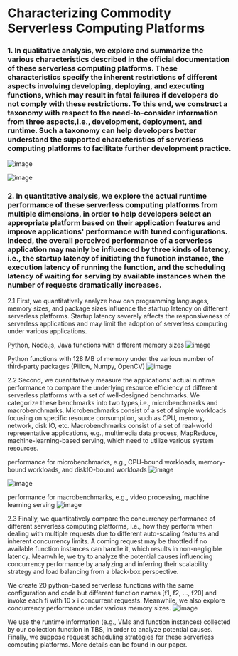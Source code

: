 # Characterizing Commodity Serverless Computing Platforms

### 1. In qualitative analysis, we explore and summarize the various characteristics described in the official documentation of these serverless computing platforms. These characteristics specify the inherent restrictions of different aspects involving developing, deploying, and executing functions, which may result in fatal failures if developers do not comply with these restrictions. To this end, we construct a taxonomy with respect to the need-to-consider information from three aspects,i.e., development, deployment, and runtime. Such a taxonomy can help developers better understand the supported characteristics of serverless computing platforms to facilitate further development practice.

![image](https://user-images.githubusercontent.com/51308506/130357170-5deb10c0-1aff-4ecb-9c82-7e214dd1a97d.png)

![image](https://user-images.githubusercontent.com/51308506/130357224-e3f01a96-666e-4232-8db8-7188429883ed.png)


### 2. In quantitative analysis, we explore the actual runtime performance of these serverless computing platforms from multiple dimensions, in order to help developers select an appropriate platform based on their application features and improve applications' performance with tuned configurations. Indeed, the overall perceived performance of a serverless application may mainly be influenced by three kinds of latency, i.e., the startup latency of initiating the function instance, the execution latency of running the function, and the scheduling latency of waiting for serving by available instances when the number of requests dramatically increases.

2.1 First, we quantitatively analyze how can programming languages, memory sizes, and package sizes influence the startup latency on different serverless platforms. Startup latency severely affects the responsiveness of serverless applications and may limit the adoption of serverless computing under various applications.

Python, Node.js, Java functions with different memory sizes
![image](https://user-images.githubusercontent.com/51308506/130357279-50fcd528-68a1-4cf1-b72c-50e7b7b6c199.png)

Python functions with 128 MB of memory under the various number of third-party packages (Pillow, Numpy, OpenCV)
![image](https://user-images.githubusercontent.com/51308506/130357352-22ca1c79-d590-40ca-a414-2a931ddbe6f7.png)



2.2 Second, we quantitatively measure the applications' actual runtime performance to compare the underlying resource efficiency of different serverless platforms with a set of well-designed benchmarks. We categorize these benchmarks into two types,i.e., microbenchmarks and macrobenchmarks. Microbenchmarks consist of a set of simple workloads focusing on specific resource consumption, such as CPU, memory, network, disk IO, etc. Macrobenchmarks consist of a set of real-world representative applications, e.g., multimedia data process, MapReduce, machine-learning-based serving, which need to utilize various system resources.

performance for microbenchmarks, e.g., CPU-bound workloads, memory-bound workloads, and diskIO-bound workloads
![image](https://user-images.githubusercontent.com/51308506/130357850-38b245bc-36e8-4911-93f2-9186e2ee7c10.png)

![image](https://user-images.githubusercontent.com/51308506/130357512-2e5cb715-f3b9-4970-b601-d0db45d62dd4.png)


performance for macrobenchmarks, e.g., video processing, machine learning serving
![image](https://user-images.githubusercontent.com/51308506/130357527-b74c79c3-8f4f-4e30-a9e0-e6e9d6848e0d.png)



2.3 Finally, we quantitatively compare the concurrency performance of different serverless computing platforms, i.e., how they perform when dealing with multiple requests due to different auto-scaling features and inherent concurrency limits. A coming request may be throttled if no available function instances can handle it, which results in non-negligible latency. Meanwhile, we try to analyze the potential causes influencing concurrency performance by analyzing and inferring their scalability strategy and load balancing from a black-box perspective. 


We create 20 python-based serverless functions with the same configuration and code but different function names [f1, f2, ..., f20] and invoke each fi with 10 x i concurrent requests. Meanwhile, we also explore concurrency performance under various memory sizes.
![image](https://user-images.githubusercontent.com/51308506/130357581-45f30092-05f8-4212-8f3f-a6bc3bd727d6.png)

We use the runtime information (e.g., VMs and function instances) collected by our collection function in TBS, in order to analyze potential causes. Finally, we suppose request scheduling strategies for these serverless computing platforms. More details can be found in our paper.

